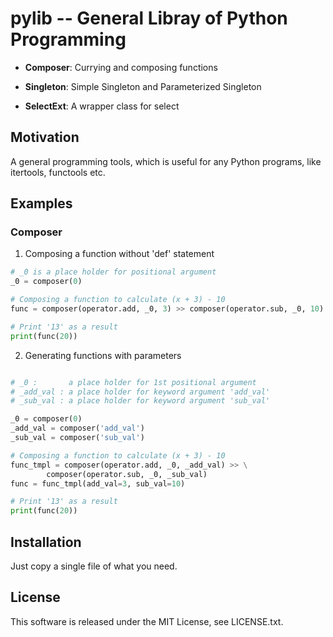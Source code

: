 <!-- ----------------------------------------------------------------
----------------------------------------------------------------- -->

# pylib -- General Libray of Python Programming

- **Composer**: Currying and composing functions 

- **Singleton**: Simple Singleton and Parameterized Singleton

- **SelectExt**: A wrapper class for select 



## Motivation

A general programming tools, which is useful for any Python programs, like
itertools, functools etc.


## Examples

### Composer

1. Composing a function without 'def' statement

```python
# _0 is a place holder for positional argument
_0 = composer(0)

# Composing a function to calculate (x + 3) - 10
func = composer(operator.add, _0, 3) >> composer(operator.sub, _0, 10)

# Print '13' as a result
print(func(20))
```

2. Generating functions with parameters

```python

# _0 :       a place holder for 1st positional argument
# _add_val : a place holder for keyword argument 'add_val'
# _sub_val : a place holder for keyword argument 'sub_val'

_0 = composer(0)
_add_val = composer('add_val')
_sub_val = composer('sub_val')

# Composing a function to calculate (x + 3) - 10
func_tmpl = composer(operator.add, _0, _add_val) >> \
        composer(operator.sub, _0, _sub_val)
func = func_tmpl(add_val=3, sub_val=10)

# Print '13' as a result
print(func(20))
```


Installation
------------

Just copy a single file of what you need. 


License
-------

This software is released under the MIT License, see LICENSE.txt.
